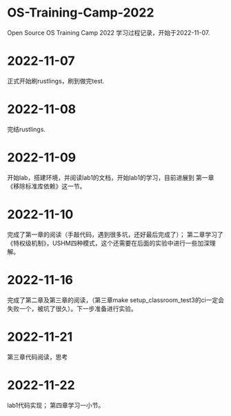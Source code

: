 # OS-Training-Camp-2022
Open Source OS Training Camp 2022 学习过程记录，开始于2022-11-07.

# 2022-11-07
正式开始刷rustlings，刷到做完test.

# 2022-11-08
完结rustlings.

# 2022-11-09
开始lab，搭建环境，并阅读lab1的文档，开始lab1的学习，目前进展到 第一章 《移除标准库依赖》这一节。

# 2022-11-10
完成了第一章的阅读（手敲代码，遇到很多坑，还好最后完成了）；
第二章学习了 《特权级机制》，USHM四种模式，这个还需要在后面的实验中进行一些加深理解。

# 2022-11-16
完成了第二章及第三章的阅读，（第三章make setup_classroom_test3的ci一定会失败一个，被坑了很久）。下一步准备进行实验。

# 2022-11-21
第三章代码阅读，思考

# 2022-11-22
lab1代码实现； 第四章学习一小节。
